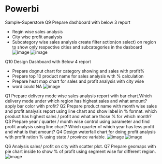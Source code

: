 # Powerbi
Sample-Superstore
Q9 Prepare dashboard with below 3 report
- Regin wise sales analysis
- City wise profit anaalysis
- Subcategory wise sales analysis
create filter action(on select) on region to show only respective cities and subcategories in the dasboard
![image](https://github.com/siddheshkadam21/Powerbi/assets/63228105/6ceb0012-1b35-42ae-bea8-7216cf99d90f)
![image](https://github.com/siddheshkadam21/Powerbi/assets/63228105/6a8b8c5a-6747-4c89-af7c-ce0ebf1b550b)

Q10 Design Dashboard with Below 4 report
- Prepare dognut chart for category showing and sales with profit%
- Prepare top 10 product name for sales analysis with % calculation
- Prepare heat map chart for sales and profit analysis with city wise
- word could  NA
![image](https://github.com/siddheshkadam21/Powerbi/assets/63228105/c7b35923-a14c-4f7f-89fb-3ea403c2317e)


Q1 Prepare delivery mode wise sales analysis report with bar chart.Which delivery mode under which region has highest sales and what amount? apply bar color with profit?
Q2 Prepare product name with month wise sales and profit analysis report using line chart and show label in % format. which product has highest sales / profit and what are those % for which month?
Q3 Prepare year / quarter / month wise control using parameter and find profit analysis using line chart? Which quarter of which year has less profit and what is that amount?
Q4 Design waterfall chart for doing profit analysis with profit ration % using state / province variable.
![image](https://github.com/siddheshkadam21/Powerbi/assets/63228105/efe2abf9-d45b-4b14-9144-71e45d2808cf)
![image](https://github.com/siddheshkadam21/Powerbi/assets/63228105/5fb21921-87cc-4e4b-9d72-33af943ede2f)

Q6 Analysis sales/ profit on city with scatter plot.
Q7 Prepare geomaps with pie chart inside to show % of profit using segment wise for different region.
![image](https://github.com/siddheshkadam21/Powerbi/assets/63228105/c2404c94-8673-40e0-a764-771b6d991a8d)


